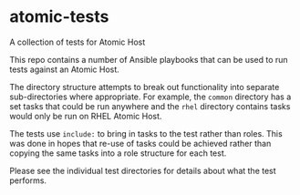 # atomic-tests
A collection of tests for Atomic Host

This repo contains a number of Ansible playbooks that can be used to run
tests against an Atomic Host.

The directory structure attempts to break out functionality into separate
sub-directories where appropriate.  For example, the `common` directory has
a set tasks that could be run anywhere and the `rhel` directory contains
tasks would only be run on RHEL Atomic Host.

The tests use `include:` to bring in tasks to the test rather than roles.
This was done in hopes that re-use of tasks could be achieved rather than
copying the same tasks into a role structure for each test.

Please see the individual test directories for details about what the test
performs.
